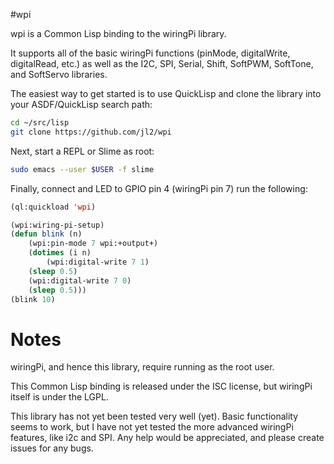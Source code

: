 #wpi

wpi is a Common Lisp binding to the wiringPi library.

It supports all of the basic wiringPi functions (pinMode, digitalWrite, digitalRead, etc.) as well as the I2C, SPI, Serial, Shift, SoftPWM, SoftTone, and SoftServo libraries.


The easiest way to get started is to use QuickLisp and clone the library into your ASDF/QuickLisp search path:

```bash
cd ~/src/lisp
git clone https://github.com/jl2/wpi
```

Next, start a REPL or Slime as root:

```bash
sudo emacs --user $USER -f slime
```

Finally, connect and LED to GPIO pin 4 (wiringPi pin 7) run the following:

```commonlisp
(ql:quickload 'wpi)

(wpi:wiring-pi-setup)
(defun blink (n)
    (wpi:pin-mode 7 wpi:+output+)
    (dotimes (i n)
        (wpi:digital-write 7 1)
	(sleep 0.5)
	(wpi:digital-write 7 0)
	(sleep 0.5)))
(blink 10)
```

# Notes
wiringPi, and hence this library, require running as the root user.

This Common Lisp binding is released under the ISC license, but wiringPi itself is under the LGPL.

This library has not yet been tested very well (yet).  Basic functionality seems to work, but I have not yet tested the more advanced wiringPi features, like i2c and SPI.  Any help would be appreciated, and please create issues for any bugs.


